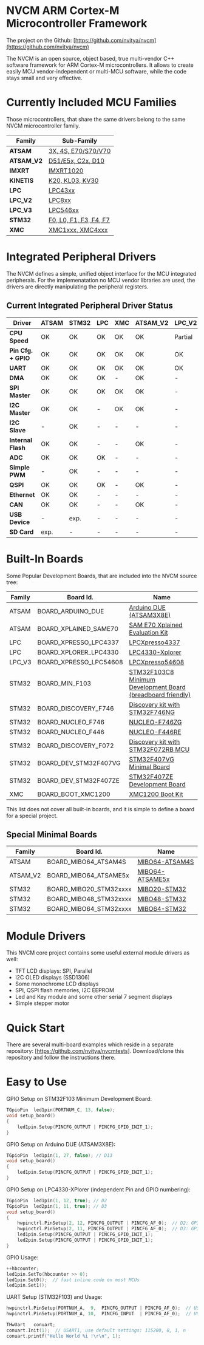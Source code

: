 # NVCM ARM Cortex-M Microcontroller Framework

The project on the Github: [https://github.com/nvitya/nvcm](https://github.com/nvitya/nvcm)

The NVCM is an open source, object based, true multi-vendor C++ software framework for ARM Cortex-M microcontrollers. It allows to create easily MCU vendor-independent or multi-MCU software, while the code stays small and very effective.

# Currently Included MCU Families

Those microcontrollers, that share the same drivers belong to the same NVCM microcontroller family.

__Family__   | __Sub-Family__
-------------|------------------------
__ATSAM__    | [3X, 4S, E70/S70/V70](https://github.com/nvitya/nvcm/blob/master/mcu/ATSAM/src/mcu_builtin.h)
__ATSAM_V2__ | [D51/E5x, C2x, D10](https://github.com/nvitya/nvcm/blob/master/mcu/ATSAM_V2/src/mcu_builtin.h)
__IMXRT__    | [IMXRT1020](https://github.com/nvitya/nvcm/blob/master/mcu/IMXRT/src/mcu_builtin.h)
__KINETIS__  | [K20, KL03, KV30](https://github.com/nvitya/nvcm/blob/master/mcu/KINETIS/src/mcu_builtin.h)
__LPC__      | [LPC43xx](https://github.com/nvitya/nvcm/blob/master/mcu/LPC/src/mcu_builtin.h)
__LPC_V2__   | [LPC8xx](https://github.com/nvitya/nvcm/blob/master/mcu/LPC_V2/src/mcu_builtin.h)
__LPC_V3__   | [LPC546xx](https://github.com/nvitya/nvcm/blob/master/mcu/LPC_V3/src/mcu_builtin.h)
__STM32__    | [F0, L0, F1, F3, F4, F7](https://github.com/nvitya/nvcm/blob/master/mcu/STM32/src/mcu_builtin.h)
__XMC__      | [XMC1xxx, XMC4xxx](https://github.com/nvitya/nvcm/blob/master/mcu/XMC/src/mcu_builtin.h)


# Integrated Peripheral Drivers

The NVCM defines a simple, unified object interface for the MCU integrated peripherals. For the implemenatation no MCU vendor libraries are used, the drivers are directly manipulating the peripheral registers.

## Current Integrated Peripheral Driver Status

  Driver              |__ATSAM__|__STM32__|__LPC__|__XMC__|__ATSAM_V2__|__LPC_V2__|__LPC_V3__|__IMXRT__|__KINETIS__|
----------------------|---------|---------|-------|-------|------------|----------|----------|---------|-----------|
__CPU Speed__         | OK      | OK      | OK    | OK    | OK         | Partial  | OK       | OK      | Partial   |
__Pin Cfg. + GPIO__   | OK      | OK      | OK    | OK    | OK         | OK       | OK       | OK      | OK        |
__UART__              | OK      | OK      | OK    | OK    | OK         | OK       | OK       | OK      | OK        |
__DMA__               | OK      | OK      | OK    | -     | OK         | -        | OK       | -       | -         |
__SPI Master__        | OK      | OK      | OK    | OK    | OK         | -        | OK       | -       | -         |
__I2C Master__        | OK      | OK      | -     | OK    | OK         | -        | OK       | -       | -         |
__I2C Slave__         | -       | OK      | -     | -     | -          | -        | -        | -       | -         |
__Internal Flash__    | OK      | OK      | -     | -     | OK         | -        | -        | -       | -         |
__ADC__               | OK      | OK      | OK    | -     | -          | -        | -        | -       | -         |
__Simple PWM__        | -       | OK      | -     | -     | -          | -        | -        | -       | -         |
__QSPI__              | OK      | OK      | OK    | -     | OK         | -        | OK       | -       | -         |
__Ethernet__          | OK      | OK      | -     | -     | -          | -        | -        | -       | -         |
__CAN__               | OK      | OK      | -     | -     | OK         | -        | -        | -       | -         |
__USB Device__        | -       | exp.    | -     | -     | -          | -        | -        | -       | -         |
__SD Card__           | exp.    | -       | -     | -     | -          | -        | -        | -       | -         |

# Built-In Boards

Some Popular Development Boards, that are included into the NVCM source tree:

__Family__ | __Board Id.__          | __Name__
-----------|------------------------|-------------------------------------
ATSAM      | BOARD_ARDUINO_DUE      | [Arduino DUE (ATSAM3X8E)](https://store.arduino.cc/usa/arduino-due)
ATSAM      | BOARD_XPLAINED_SAME70  | [SAM E70 Xplained Evaluation Kit](http://www.microchip.com/DevelopmentTools/ProductDetails.aspx?PartNO=ATSAME70-XPLD)
LPC        | BOARD_XPRESSO_LPC4337  | [LPCXpresso4337](https://www.nxp.com/support/developer-resources/hardware-development-tools/lpcxpresso-boards/lpcxpresso4337-development-board:OM13070)
LPC        | BOARD_XPLORER_LPC4330  | [LPC4330-Xplorer](https://www.nxp.com/support/developer-resources/hardware-development-tools/lpcxpresso-boards/lpc4330-xplorer-board:OM13027)
LPC_V3     | BOARD_XPRESSO_LPC54608 | [LPCXpresso54608](https://www.nxp.com/support/developer-resources/hardware-development-tools/lpcxpresso-boards/lpcxpresso-development-board-for-lpc5460x-mcus:OM13092)
STM32      | BOARD_MIN_F103         | [STM32F103C8 Minimum Development Board (breadboard friendly)](https://www.aliexpress.com/w/wholesale-stm32f103c8t6-minimum.html)
STM32      | BOARD_DISCOVERY_F746   | [Discovery kit with STM32F746NG](https://www.st.com/en/evaluation-tools/32f746gdiscovery.html)
STM32      | BOARD_NUCLEO_F746      | [NUCLEO-F746ZG](http://www.st.com/en/evaluation-tools/nucleo-f746zg.html)
STM32      | BOARD_NUCLEO_F446      | [NUCLEO-F446RE](http://www.st.com/en/evaluation-tools/nucleo-f446re.html)
STM32      | BOARD_DISCOVERY_F072   | [Discovery kit with STM32F072RB MCU](http://www.st.com/en/evaluation-tools/32f072bdiscovery.html)
STM32      | BOARD_DEV_STM32F407VG  | [STM32F407VG Minimal Board](https://www.aliexpress.com/item/STM32F4Discovery-STM32F407VGT6-ARM-Cortex-M4-32bit-MCU-Core-Development-Board/32757497307.html)
STM32      | BOARD_DEV_STM32F407ZE  | [STM32F407ZE Development Board](https://www.aliexpress.com/item/Free-shipping-STM32F407ZET6-development-board-M4-STM32F4-core-board-arm-development-board-cortex-M4/32689262341.html)
XMC        | BOARD_BOOT_XMC1200     | [XMC1200 Boot Kit](https://www.infineon.com/cms/de/product/evaluation-boards/kit_xmc12_boot_001/)

This list does not cover all built-in boards, and it is simple to define a board for a special project.

## Special Minimal Boards

__Family__ | __Board Id.__          | __Name__
-----------|------------------------|-------------------------------------
ATSAM      | BOARD_MIBO64_ATSAM4S   | [MIBO64-ATSAM4S](https://github.com/nvitya/minimal_boards/tree/master/mibo64-atsam4s)
ATSAM_V2   | BOARD_MIBO64_ATSAME5x  | [MIBO64-ATSAME5x](https://github.com/nvitya/minimal_boards/tree/master/mibo64-atsame5x)
STM32      | BOARD_MIBO20_STM32xxxx | [MIBO20-STM32](https://github.com/nvitya/minimal_boards/tree/master/mibo20_stm32)
STM32      | BOARD_MIBO48_STM32xxxx | [MIBO48-STM32](https://github.com/nvitya/minimal_boards/tree/master/mibo48_stm32)
STM32      | BOARD_MIBO64_STM32xxxx | [MIBO64-STM32](https://github.com/nvitya/minimal_boards/tree/master/mibo64_stm32)

# Module Drivers

This NVCM core project contains some useful external module drivers as well:
 * TFT LCD displays: SPI, Parallel
 * I2C OLED displays (SSD1306)
 * Some monochrome LCD displays
 * SPI, QSPI flash memories, I2C EEPROM
 * Led and Key module and some other serial 7 segment displays
 * Simple stepper motor

# Quick Start

There are several multi-board examples which reside in a separate repository: [https://github.com/nvitya/nvcmtests].
Download/clone this repository and follow the instructions there.

# Easy to Use

GPIO Setup on STM32F103 Minimum Development Board:
```C++
TGpioPin  led1pin(PORTNUM_C, 13, false);
void setup_board()
{
	led1pin.Setup(PINCFG_OUTPUT | PINCFG_GPIO_INIT_1);
}
```

GPIO Setup on Arduino DUE (ATSAM3X8E):
```C++
TGpioPin  led1pin(1, 27, false); // D13
void setup_board()
{
	led1pin.Setup(PINCFG_OUTPUT | PINCFG_GPIO_INIT_1);
}
```

GPIO Setup on LPC4330-XPlorer (independent Pin and GPIO numbering):
```C++
TGpioPin  led1pin(1, 12, true); // D2
TGpioPin  led2pin(1, 11, true); // D3
void setup_board()
{
	hwpinctrl.PinSetup(2, 12, PINCFG_OUTPUT | PINCFG_AF_0);  // D2: GPIO_1_12, pad B9
	hwpinctrl.PinSetup(2, 11, PINCFG_OUTPUT | PINCFG_AF_0);  // D3: GPIO_1_11, pad A9
	led1pin.Setup(PINCFG_OUTPUT | PINCFG_GPIO_INIT_1);
	led2pin.Setup(PINCFG_OUTPUT | PINCFG_GPIO_INIT_1);
}
```
GPIO Usage:
```C++
++hbcounter;
led1pin.SetTo(hbcounter >> 0);
led1pin.Set0();  // fast inline code on most MCUs
led1pin.Set1();
```
UART Setup (STM32F103) and Usage:
```C++
hwpinctrl.PinSetup(PORTNUM_A,  9,  PINCFG_OUTPUT | PINCFG_AF_0);  // USART1_TX
hwpinctrl.PinSetup(PORTNUM_A, 10,  PINCFG_INPUT  | PINCFG_AF_0);  // USART1_RX

THwUart   conuart;
conuart.Init(1);  // USART1, use default settings: 115200, 8, 1, n
conuart.printf("Hello World %i !\r\n", 1);
```
